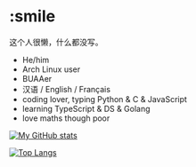 # :smile

这个人很懒，什么都没写。

+ He/him
+ Arch Linux user
+ BUAAer
+ 汉语 / English / Français
+ coding lover, typing Python & C & JavaScript
+ learning TypeScript & DS & Golang
+ love maths though poor


[![My GitHub stats](https://github-readme-stats.vercel.app/api?username=zzzsyyy&show_icons=true)](https://github.com/zzzsyyy)

[![Top Langs](https://github-readme-stats.vercel.app/api/top-langs/?username=zzzsyyy&layout=compact&hide=HTML)](https://github.com/zzzsyyy?tab=repositories)

